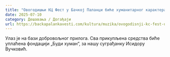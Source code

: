 ```yaml
---
title: "Овогодишњи КЦ Фест у Бачкој Паланци биће хуманитарног карактера"
date: 2025-07-10
category: Дешавања / Догађаји
url: https://backapalankavesti.com/kultura/muzika/ovogodisnji-kc-fest-u-backoj-palanci-bice-humanitarnog-karaktera/
---
```


Улаз је на бази добровољног прилога. Сва прикупљена средства биће уплаћена фондацији „Буди хуман“, за нашу суграђанку Исидору Вучковић.
